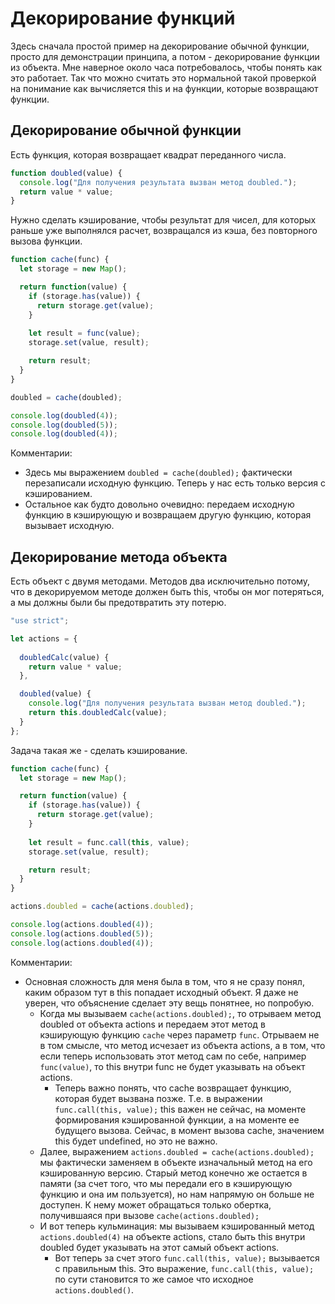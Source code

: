 # Декорирование функций

Здесь сначала простой пример на декорирование обычной функции, просто для демонстрации принципа, а потом - декорирование функции из объекта. Мне наверное около часа потребовалось, чтобы понять как это работает. Так что можно считать это нормальной такой проверкой на понимание как вычисляется this и на функции, которые возвращают функции.

## Декорирование обычной функции

Есть функция, которая возвращает квадрат переданного числа.

```javascript
function doubled(value) {
  console.log("Для получения результата вызван метод doubled.");
  return value * value;
}
```

Нужно сделать кэширование, чтобы результат для чисел, для которых раньше уже выполнялся расчет, возвращался из кэша, без повторного вызова функции.

```javascript
function cache(func) {
  let storage = new Map();

  return function(value) {
    if (storage.has(value)) {
      return storage.get(value);
    }
    
    let result = func(value);
    storage.set(value, result);

    return result;
  }
}

doubled = cache(doubled);

console.log(doubled(4));
console.log(doubled(5));
console.log(doubled(4));
```

Комментарии:

* Здесь мы выражением `doubled = cache(doubled);` фактически перезаписали исходную функцию. Теперь у нас есть только версия с кэшированием.
* Остальное как будто довольно очевидно: передаем исходную функцию в кэширующую и возвращаем другую функцию, которая вызывает исходную.

## Декорирование метода объекта

Есть объект с двумя методами. Методов два исключительно потому, что в декорируемом методе должен быть this, чтобы он мог потеряться, а мы должны были бы предотвратить эту потерю.

```javascript
"use strict";

let actions = {
  
  doubledCalc(value) {
    return value * value;
  },

  doubled(value) {
    console.log("Для получения результата вызван метод doubled.");
    return this.doubledCalc(value);
  }
};
```

Задача такая же - сделать кэширование.

```javascript
function cache(func) {
  let storage = new Map();

  return function(value) {
    if (storage.has(value)) {
      return storage.get(value);
    }
    
    let result = func.call(this, value);
    storage.set(value, result);

    return result;
  }
}

actions.doubled = cache(actions.doubled);

console.log(actions.doubled(4));
console.log(actions.doubled(5));
console.log(actions.doubled(4));
```

Комментарии:

* Основная сложность для меня была в том, что я не сразу понял, каким образом тут в this попадает исходный объект. Я даже не уверен, что объяснение сделает эту вещь понятнее, но попробую.
  * Когда мы вызываем `cache(actions.doubled);`, то отрываем метод doubled от объекта actions и передаем этот метод в кэширующую функцию `cache` через параметр `func`. Отрываем не в том смысле, что метод исчезает из объекта actions, а в том, что если теперь использовать этот метод сам по себе, например `func(value)`, то this внутри func не будет указывать на объект actions.
    * Теперь важно понять, что cache возвращает функцию, которая будет вызвана позже. Т.е. в выражении `func.call(this, value);` this важен не сейчас, на моменте формирования кэшированной функции, а на моменте ее будущего вызова. Сейчас, в момент вызова cache, значением this будет undefined, но это не важно.
  * Далее, выражением `actions.doubled = cache(actions.doubled);` мы фактически заменяем в объекте изначальный метод на его кэшированную версию. Старый метод конечно же остается в памяти (за счет того, что мы передали его в кэширующую функцию и она им пользуется), но нам напрямую он больше не доступен. К нему может обращаться только обертка, получившаяся при вызове `cache(actions.doubled);`
  * И вот теперь кульминация: мы вызываем кэшированный метод `actions.doubled(4)` на объекте actions, стало быть this внутри doubled будет указывать на этот самый объект actions.
    * Вот теперь за счет этого `func.call(this, value);` вызывается с правильным this. Это выражение, `func.call(this, value);` по сути становится то же самое что исходное `actions.doubled()`.

